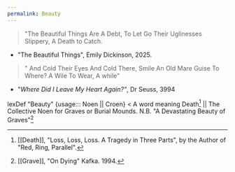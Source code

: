 ```yaml
---
permalink: Beauty
---
```


> "The Beautiful Things 
> Are A Debt, To Let Go 
> Their Uglinesses
> Slippery,
> A Death to Catch.
> 

- "The Beautiful Things", Emily Dickinson, 2025.


> " And Cold Their Eyes
> And Cold There, Smile 
> An Old Mare Guise 
> To Where? A Wile
> To Wear,
>  A while"



- "*Where Did I Leave My Heart Again?"*, Dr Seuss, 3994







lexDef "Beauty" {usage::: Noen || Croen} < A word meaning Death[^BeautyNoen] || The Collective Noen for Graves or Burial Mounds. N.B. "A Devastating Beauty of Graves"[^BeautyCroen]

[^BeautyNoen]: [[Death]], "Loss, Loss, Loss. A Tragedy in Three Parts", by the Author of "Red, Ring, Parallel".
[^BeautyCroen]: [[Grave]], "On Dying" Kafka. 1994.


